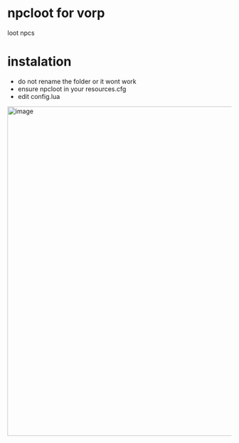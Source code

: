 # npcloot for  vorp
loot npcs 

# instalation
- do not rename the folder or it wont work
- ensure npcloot in your resources.cfg
- edit config.lua

<img width="740" alt="image" src="https://user-images.githubusercontent.com/87246847/170835667-743580ee-1ae2-48a8-b99b-e10e235ce260.png">

